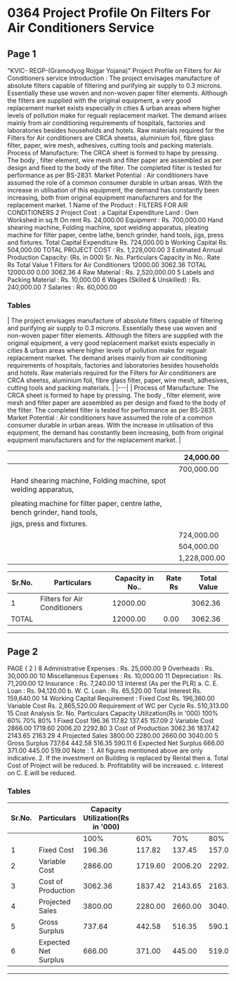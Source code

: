 # 0364 Project Profile On Filters For Air Conditioners Service

## Page 1

"KVIC- REGP-(Gramodyog Rojgar Yojana)" Project Profile on Filters for Air Conditioners service Introduction : The project envisages manufacture of absolute filters capable of filtering and purifying air supply to 0.3 microns. Essentially these use woven and non-woven paper filter elements. Although the filters are supplied with the original equipment, a very good replacement market exists especially in cities & urban areas where higher levels of pollution make for regualr replacement market. The demand arises mainly from air conditioning requirements of hospitals, factories and laboratories besides households and hotels. Raw materials required for the Filters for Air conditioners are CRCA sheetss, aluminium foil, fibre glass filter, paper, wire mesh, adhesives, cutting tools and packing materials. Process of Manufacture: The CRCA sheet is formed to hape by pressing. The body , filter element, wire mesh and filter paper are assembled as per design and fixed to the body of the filter. The completed filter is tested for performance as per BS-2831. Market Potential : Air conditioners have assumed the role of a common consumer durable in urban areas. With the increase in utilisation of this equipment, the demand has constantly been increasing, both from original equipment manufacturers and for the replacement market. 1 Name of the Product : FILTERS FOR AIR CONDITIONERS 2 Project Cost : a Capital Expenditure Land : Own Workshed in sq.ft On rent Rs. 24,000.00 Equipment : Rs. 700,000.00 Hand shearing machine, Folding machine, spot welding apparatus, pleating machine for filter paper, centre lathe, bench grinder, hand tools, jigs, press and fixtures. Total Capital Expenditure Rs. 724,000.00 b Working Capital Rs. 504,000.00 TOTAL PROJECT COST : Rs. 1,228,000.00 3 Estimated Annual Production Capacity: (Rs. in 000) Sr. No. Particulars Capacity in No.. Rate Rs Total Value 1 Filters for Air Conditioners 12000.00 3062.36 TOTAL 12000.00 0.00 3062.36 4 Raw Material : Rs. 2,520,000.00 5 Labels and Packing Material : Rs. 10,000.00 6 Wages (Skilled & Unskilled) : Rs. 240,000.00 7 Salaries : Rs. 60,000.00

### Tables

| The project envisages manufacture of absolute filters capable of filtering and purifying air supply to 0.3 microns.
Essentially these use woven and non-woven paper filter elements. Although the filters are supplied with the original
equipment, a very good replacement market exists especially in cities & urban areas where higher levels of pollution
make for regualr replacement market. The demand arises mainly from air conditioning requirements of hospitals,
factories and laboratories besides households and hotels. Raw materials required for the Filters for Air conditioners
are CRCA sheetss, aluminium foil, fibre glass filter, paper, wire mesh, adhesives, cutting tools and packing materials. |
|---|
| Process of Manufacture: The CRCA sheet is formed to hape by pressing. The body , filter element, wire mesh and
filter paper are assembled as per design and fixed to the body of the filter. The completed filter is tested for
performance as per BS-2831. Market Potential : Air conditioners have assumed the role of a common consumer
durable in urban areas. With the increase in utilisation of this equipment, the demand has constantly been increasing,
both from original equipment manufacturers and for the replacement market. |

|  | 24,000.00 |
|---|---|
|  | 700,000.00 |
| Hand shearing machine, Folding machine, spot welding apparatus, |  |
|  |  |
| pleating machine for filter paper, centre lathe, bench grinder, hand tools, |  |
| jigs, press and fixtures. |  |
|  | 724,000.00 |
|  | 504,000.00 |
|  | 1,228,000.00 |

| Sr.No. | Particulars | Capacity in No.. | Rate Rs | Total Value |
|---|---|---|---|---|
| 1 | Filters for Air Conditioners | 12000.00 |  | 3062.36 |
| TOTAL |  | 12000.00 | 0.00 | 3062.36 |

---

## Page 2

PAGE ( 2 ) 8 Administrative Expenses : Rs. 25,000.00 9 Overheads : Rs. 30,000.00 10 Miscellaneous Expenses : Rs. 10,000.00 11 Depreciation : Rs. 71,200.00 12 Insurance : Rs. 7,240.00 13 Interest (As per the PLR) a. C. E. Loan : Rs. 94,120.00 b. W. C. Loan : Rs. 65,520.00 Total Interest Rs. 159,640.00 14 Working Capital Requirement : Fixed Cost Rs. 196,360.00 Variable Cost Rs. 2,865,520.00 Requirement of WC per Cycle Rs. 510,313.00 15 Cost Analysis Sr. No. Particulars Capacity Utilization(Rs in '000) 100% 60% 70% 80% 1 Fixed Cost 196.36 117.82 137.45 157.09 2 Variable Cost 2866.00 1719.60 2006.20 2292.80 3 Cost of Production 3062.36 1837.42 2143.65 2163.29 4 Projected Sales 3800.00 2280.00 2660.00 3040.00 5 Gross Surplus 737.64 442.58 516.35 590.11 6 Expected Net Surplus 666.00 371.00 445.00 519.00 Note : 1. All figures mentioned above are only indicative. 2. If the investment on Building is replaced by Rental then a. Total Cost of Project will be reduced. b. Profitability will be increased. c. Interest on C. E.will be reduced.

### Tables

| Sr.No. | Particulars | Capacity Utilization(Rs in '000) |  |  |  |
|---|---|---|---|---|---|
|  |  | 100% | 60% | 70% | 80% |
| 1 | Fixed Cost | 196.36 | 117.82 | 137.45 | 157.09 |
| 2 | Variable Cost | 2866.00 | 1719.60 | 2006.20 | 2292.80 |
| 3 | Cost of Production | 3062.36 | 1837.42 | 2143.65 | 2163.29 |
| 4 | Projected Sales | 3800.00 | 2280.00 | 2660.00 | 3040.00 |
| 5 | Gross Surplus | 737.64 | 442.58 | 516.35 | 590.11 |
| 6 | Expected Net Surplus | 666.00 | 371.00 | 445.00 | 519.00 |

---
